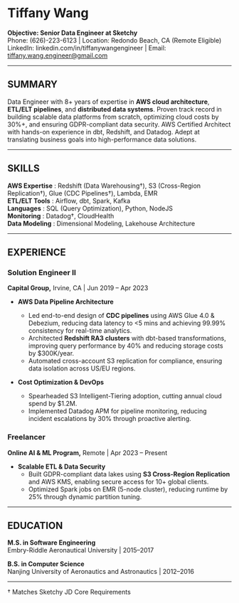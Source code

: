# Tiffany Wang

**Objective: Senior Data Engineer at Sketchy**  
Phone: (626)-223-6123 | Location: Redondo Beach, CA (Remote Eligible)  
LinkedIn: linkedin.com/in/tiffanywangengineer | Email: tiffany.wang.engineer@gmail.com  

---

## SUMMARY  
Data Engineer with 8+ years of expertise in **AWS cloud architecture**, **ETL/ELT pipelines**, and **distributed data systems**. Proven track record in building scalable data platforms from scratch, optimizing cloud costs by 30%+, and ensuring GDPR-compliant data security. AWS Certified Architect with hands-on experience in dbt, Redshift, and Datadog. Adept at translating business goals into high-performance data solutions.

---

## SKILLS  
**AWS Expertise**     : Redshift (Data Warehousing†), S3 (Cross-Region Replication†), Glue (CDC Pipelines†), Lambda, EMR  
**ETL/ELT Tools**     : Airflow, dbt, Spark, Kafka  
**Languages**         : SQL (Query Optimization), Python, NodeJS  
**Monitoring**        : Datadog†, CloudHealth  
**Data Modeling**     : Dimensional Modeling, Lakehouse Architecture  

---

## EXPERIENCE  

### Solution Engineer II  
**Capital Group,** Irvine, CA | Jun 2019 – Apr 2023  

- **AWS Data Pipeline Architecture**  
  - Led end-to-end design of **CDC pipelines** using AWS Glue 4.0 & Debezium, reducing data latency to <5 mins and achieving 99.99% consistency for real-time analytics.  
  - Architected **Redshift RA3 clusters** with dbt-based transformations, improving query performance by 40% and reducing storage costs by $300K/year.  
  - Automated cross-account S3 replication for compliance, ensuring data isolation across US/EU regions.  

- **Cost Optimization & DevOps**  
  - Spearheaded S3 Intelligent-Tiering adoption, cutting annual cloud spend by $1.2M.  
  - Implemented Datadog APM for pipeline monitoring, reducing incident escalations by 30% through proactive alerting.  

### Freelancer  
**Online AI & ML Program,** Remote | Apr 2023 – Present  

- **Scalable ETL & Data Security**  
  - Built GDPR-compliant data lakes using **S3 Cross-Region Replication** and AWS KMS, enabling secure access for 10+ global clients.  
  - Optimized Spark jobs on EMR (5-node cluster), reducing runtime by 25% through dynamic partition tuning.  

---

## EDUCATION  
**M.S. in Software Engineering**  
Embry-Riddle Aeronautical University | 2015–2017  

**B.S. in Computer Science**  
Nanjing University of Aeronautics and Astronautics | 2012–2016  

---

† Matches Sketchy JD Core Requirements  
